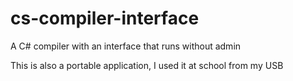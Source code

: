 # cs-compiler-interface
A C# compiler with an interface that runs without admin

This is also a portable application, I used it at school from my USB
